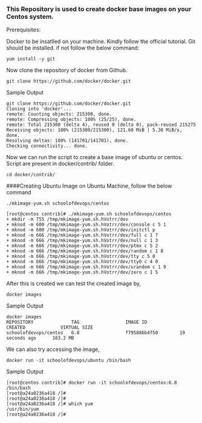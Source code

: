 ### This Repository is used to create docker base images on your Centos system.

Prerequisites:

Docker to be insatlled on your machine. Kindly follow the official tutorial.
Git should be installed. if not follow the below command:

```
yum install -y git
```

Now clone the repository of docker from Github.

```
git clone https://github.com/docker/docker.git
```

Sample Output

```
git clone https://github.com/docker/docker.git
Cloning into 'docker'...
remote: Counting objects: 215300, done.
remote: Compressing objects: 100% (25/25), done.
remote: Total 215300 (delta 4), reused 0 (delta 0), pack-reused 215275
Receiving objects: 100% (215300/215300), 121.60 MiB | 5.30 MiB/s, done.
Resolving deltas: 100% (141701/141701), done.
Checking connectivity... done.
```

Now we can run the script to create a base image of ubuntu or centos. Script are present in docker/contrib/ folder.

```
cd docker/contrib/
```

####Creating Ubuntu Image on Ubuntu Machine, follow the below command

```
./mkimage-yum.sh schoolofdevops/centos
```

```
[root@centos contrib]# ./mkimage-yum.sh schoolofdevops/centos
+ mkdir -m 755 /tmp/mkimage-yum.sh.hVotrr/dev
+ mknod -m 600 /tmp/mkimage-yum.sh.hVotrr/dev/console c 5 1
+ mknod -m 600 /tmp/mkimage-yum.sh.hVotrr/dev/initctl p
+ mknod -m 666 /tmp/mkimage-yum.sh.hVotrr/dev/full c 1 7
+ mknod -m 666 /tmp/mkimage-yum.sh.hVotrr/dev/null c 1 3
+ mknod -m 666 /tmp/mkimage-yum.sh.hVotrr/dev/ptmx c 5 2
+ mknod -m 666 /tmp/mkimage-yum.sh.hVotrr/dev/random c 1 8
+ mknod -m 666 /tmp/mkimage-yum.sh.hVotrr/dev/tty c 5 0
+ mknod -m 666 /tmp/mkimage-yum.sh.hVotrr/dev/tty0 c 4 0
+ mknod -m 666 /tmp/mkimage-yum.sh.hVotrr/dev/urandom c 1 9
+ mknod -m 666 /tmp/mkimage-yum.sh.hVotrr/dev/zero c 1 5
```

After this is created we can test the created image by,

```
docker images
```

Sample Output

```
docker images
REPOSITORY              TAG                 IMAGE ID            CREATED             VIRTUAL SIZE
schoolofdevops/centos   6.8                 f795886b4f50        19 seconds ago      183.2 MB
```

We can also try accessing the image,

```
docker run -it schoolofdevops/ubuntu /bin/bash
```

Sample Output

```
[root@centos contrib]# docker run -it schoolofdevops/centos:6.8 /bin/bash
[root@a24a0236a418 /]#
[root@a24a0236a418 /]#
[root@a24a0236a418 /]# which yum
/usr/bin/yum
[root@a24a0236a418 /]#
```
